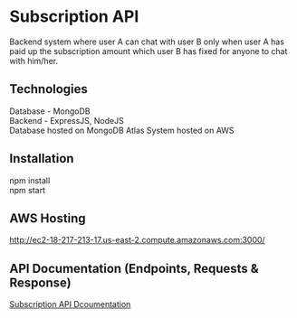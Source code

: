 # Subscription API

Backend system where user A can chat with user B only when user A has paid up the subscription amount which user B has fixed for anyone to chat with him/her.

## Technologies

Database - MongoDB <br/>
Backend - ExpressJS, NodeJS <br/>
Database hosted on MongoDB Atlas
System hosted on AWS 

## Installation

npm install
<br/>
npm start

## AWS Hosting 

http://ec2-18-217-213-17.us-east-2.compute.amazonaws.com:3000/

## API Documentation (Endpoints, Requests & Response)

[Subscription API Dcoumentation](https://documenter.getpostman.com/view/11648035/UV5deF1y)


